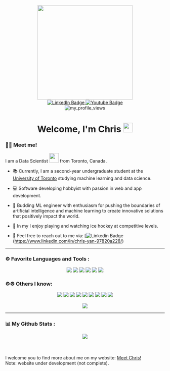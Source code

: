 <div id="header" align="center">
  <img src="https://media.giphy.com/media/qgQUggAC3Pfv687qPC/giphy.gif" width="300"/>
  <div id="badges">
  <a href="https://www.linkedin.com/in/chris-yan-97820a228/" target="_blank">
    <img src="https://img.shields.io/badge/LinkedIn-blue?style=for-the-badge&logo=linkedin&logoColor=white" alt="LinkedIn Badge"/>
  </a>
  <a href="https://www.instagram.com/chris.yan_/" target="_blank">
    <img src="https://img.shields.io/badge/Instagram-E4405F?style=for-the-badge&logo=instagram&logoColor=white" alt="Youtube Badge"/>
  </a>
</div>

<img src="https://komarev.com/ghpvc/?username=chrisyan04&style=flat-square&color=blue" alt="my_profile_views"/>
</div>

<h1 align="center">
  Welcome, I'm Chris
  <img src="https://media.giphy.com/media/hvRJCLFzcasrR4ia7z/giphy.gif" width="30px"/>
</h1>

### :man_technologist: Meet me!
I am a Data Scientist <img src="https://media.giphy.com/media/WUlplcMpOCEmTGBtBW/giphy.gif" width="30"> from Toronto, Canada.
- 📚 Currently, I am a second-year undergraduate student at the <a href="https://www.utoronto.ca/" target="_blank">University of Toronto</a> studying machine learning and data science.

- 💻 Software developing hobbyist with passion in web and app development.

- 🧠 Budding ML engineer with enthusiasm for pushing the boundaries of artificial intelligence and machine learning to create innovative solutions that positively impact the world.

- 🏒 In my I enjoy playing and watching ice hockey at competitive levels.

- 📨 Feel free to reach out to me via: [![Linkedin Badge](https://img.shields.io/badge/-Chris_Yan-blue?style=flat&logo=Linkedin&logoColor=white)(https://www.linkedin.com/in/chris-yan-97820a228/)
---

### ⚙️ Favorite Languages and Tools :
<div id="languages" align="center">
<a href="https://www.python.org/"><img src="https://img.shields.io/badge/Python-FFD43B?style=for-the-badge&logo=python&logoColor=blue" /></a> <a href="https://www.javascript.com/"><img src="https://img.shields.io/badge/JavaScript-323330?style=for-the-badge&logo=javascript&logoColor=F7DF1E" /></a> <img src="https://img.shields.io/badge/React-20232A?style=for-the-badge&logo=react&logoColor=61DAFB" /> <img src="https://img.shields.io/badge/java-%23ED8B00.svg?style=for-the-badge&logo=openjdk&logoColor=white" /> <img src="https://img.shields.io/badge/jira-%230A0FFF.svg?style=for-the-badge&logo=jira&logoColor=white" /> <img src="https://img.shields.io/badge/firebase-ffca28?style=for-the-badge&logo=firebase&logoColor=black" />
</div>

### ⚙⚙ Others I know:
<div id="languages" align="center">
<img src="https://img.shields.io/badge/R-276DC3?style=for-the-badge&logo=r&logoColor=white" /> <img src="https://img.shields.io/badge/C-00599C?style=for-the-badge&logo=c&logoColor=white" /> <img src="https://img.shields.io/badge/HTML5-E34F26?style=for-the-badge&logo=html5&logoColor=white" /> <img src="https://img.shields.io/badge/Tailwind_CSS-38B2AC?style=for-the-badge&logo=tailwind-css&logoColor=white" /> <img src="https://img.shields.io/badge/CSS3-1572B6?style=for-the-badge&logo=css3&logoColor=white" /> <img src="https://img.shields.io/badge/Flask-000000?style=for-the-badge&logo=flask&logoColor=white" /> <img src="https://img.shields.io/badge/GIT-E44C30?style=for-the-badge&logo=git&logoColor=white" /> <img src="https://img.shields.io/badge/SQLite-07405E?style=for-the-badge&logo=sqlite&logoColor=white" /> <img src="https://img.shields.io/badge/Android%20Studio-3DDC84.svg?style=for-the-badge&logo=android-studio&logoColor=white" />
  <br>
  <br>
<img src="https://github-readme-stats.vercel.app/api/top-langs/?username=chrisyan04&exclude_repo=House-Pricing-Predictor,UTSC-Korean-Eats,UTSC-Tools-Academia,StoryTime&hide=purebasic&include_forks=false&layout=compact&theme=vision-friendly-dark&langs_count=8" />
</div>

---

### 📊 My Github Stats :
<div id="stats" align="center">
  <img src="http://github-readme-streak-stats.herokuapp.com?user=chrisyan04&theme=tokyonight-duo&border_radius=5&date_format=M%20j%5B%2C%20Y%5D" />
</div>
<br>
<br>
<br>
I welcome you to find more about me on my website: <a href="https://chrisyan04.github.io/Personal-Website-2/">Meet Chris!</a>
<br>Note: website under development (not complete).

